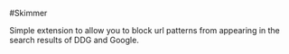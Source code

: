 #Skimmer

Simple extension to allow you to block url patterns from appearing in the search results of DDG and Google.

